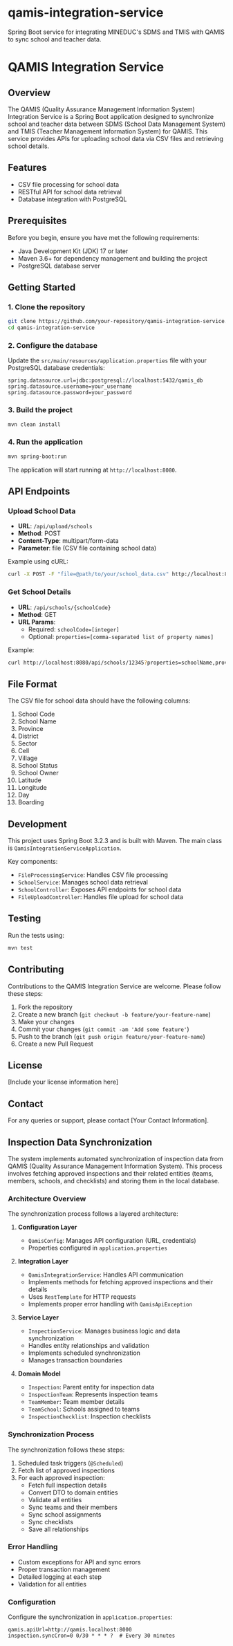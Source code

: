 # qamis-integration-service
Spring Boot service for integrating MINEDUC's SDMS and TMIS with QAMIS to sync school and teacher data.
# QAMIS Integration Service

## Overview

The QAMIS (Quality Assurance Management Information System) Integration Service is a Spring Boot application designed to synchronize school and teacher data between SDMS (School Data Management System) and TMIS (Teacher Management Information System) for QAMIS. This service provides APIs for uploading school data via CSV files and retrieving school details.

## Features

- CSV file processing for school data
- RESTful API for school data retrieval
- Database integration with PostgreSQL

## Prerequisites

Before you begin, ensure you have met the following requirements:

- Java Development Kit (JDK) 17 or later
- Maven 3.6+ for dependency management and building the project
- PostgreSQL database server

## Getting Started

### 1. Clone the repository

```bash
git clone https://github.com/your-repository/qamis-integration-service.git
cd qamis-integration-service
```

### 2. Configure the database

Update the `src/main/resources/application.properties` file with your PostgreSQL database credentials:

```properties
spring.datasource.url=jdbc:postgresql://localhost:5432/qamis_db
spring.datasource.username=your_username
spring.datasource.password=your_password
```

### 3. Build the project

```bash
mvn clean install
```

### 4. Run the application

```bash
mvn spring-boot:run
```

The application will start running at `http://localhost:8080`.

## API Endpoints

### Upload School Data

- **URL**: `/api/upload/schools`
- **Method**: POST
- **Content-Type**: multipart/form-data
- **Parameter**: file (CSV file containing school data)

Example using cURL:
```bash
curl -X POST -F "file=@path/to/your/school_data.csv" http://localhost:8080/api/upload/schools
```

### Get School Details

- **URL**: `/api/schools/{schoolCode}`
- **Method**: GET
- **URL Params**: 
  - Required: `schoolCode=[integer]`
  - Optional: `properties=[comma-separated list of property names]`

Example:
```bash
curl http://localhost:8080/api/schools/12345?properties=schoolName,province,district
```

## File Format

The CSV file for school data should have the following columns:

1. School Code
2. School Name
3. Province
4. District
5. Sector
6. Cell
7. Village
8. School Status
9. School Owner
10. Latitude
11. Longitude
12. Day
13. Boarding

## Development

This project uses Spring Boot 3.2.3 and is built with Maven. The main class is `QamisIntegrationServiceApplication`.

Key components:
- `FileProcessingService`: Handles CSV file processing
- `SchoolService`: Manages school data retrieval
- `SchoolController`: Exposes API endpoints for school data
- `FileUploadController`: Handles file upload for school data

## Testing

Run the tests using:

```bash
mvn test
```

## Contributing

Contributions to the QAMIS Integration Service are welcome. Please follow these steps:

1. Fork the repository
2. Create a new branch (`git checkout -b feature/your-feature-name`)
3. Make your changes
4. Commit your changes (`git commit -am 'Add some feature'`)
5. Push to the branch (`git push origin feature/your-feature-name`)
6. Create a new Pull Request

## License

[Include your license information here]

## Contact

For any queries or support, please contact [Your Contact Information].
## Inspection Data Synchronization

The system implements automated synchronization of inspection data from QAMIS (Quality Assurance Management Information System). This process involves fetching approved inspections and their related entities (teams, members, schools, and checklists) and storing them in the local database.

### Architecture Overview

The synchronization process follows a layered architecture:

1. **Configuration Layer**
   - `QamisConfig`: Manages API configuration (URL, credentials)
   - Properties configured in `application.properties`

2. **Integration Layer**
   - `QamisIntegrationService`: Handles API communication
   - Implements methods for fetching approved inspections and their details
   - Uses `RestTemplate` for HTTP requests
   - Implements proper error handling with `QamisApiException`

3. **Service Layer**
   - `InspectionService`: Manages business logic and data synchronization
   - Handles entity relationships and validation
   - Implements scheduled synchronization
   - Manages transaction boundaries

4. **Domain Model**
   - `Inspection`: Parent entity for inspection data
   - `InspectionTeam`: Represents inspection teams
   - `TeamMember`: Team member details
   - `TeamSchool`: Schools assigned to teams
   - `InspectionChecklist`: Inspection checklists

### Synchronization Process

The synchronization follows these steps:

1. Scheduled task triggers (`@Scheduled`)
2. Fetch list of approved inspections
3. For each approved inspection:
   - Fetch full inspection details
   - Convert DTO to domain entities
   - Validate all entities
   - Sync teams and their members
   - Sync school assignments
   - Sync checklists
   - Save all relationships

### Error Handling

- Custom exceptions for API and sync errors
- Proper transaction management
- Detailed logging at each step
- Validation for all entities

### Configuration

Configure the synchronization in `application.properties`:

```properties
qamis.apiUrl=http://qamis.localhost:8000
inspection.syncCron=0 0/30 * * * ?  # Every 30 minutes
```
